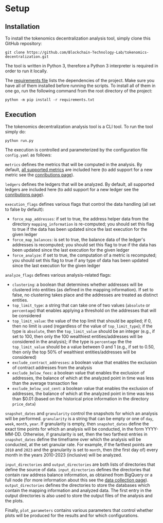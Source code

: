 # Setup

## Installation

To install the tokenomics decentralization analysis tool, simply clone this GitHub repository:

    git clone https://github.com/Blockchain-Technology-Lab/tokenomics-decentralization.git

The tool is written in Python 3, therefore a Python 3 interpreter is required in order to run it locally.

The [requirements file](https://github.com/Blockchain-Technology-Lab/tokenomics-decentralization/blob/main/requirements.txt) lists 
the dependencies of the project.
Make sure you have all of them installed before running the scripts. To install
all of them in one go, run the following command from the root directory of the
project:

    python -m pip install -r requirements.txt

## Execution

The tokenomics decentralization analysis tool is a CLI tool.
To run the tool simply do:

    python run.py

The execution is controlled and parameterized by the configuration file
`config.yaml` as follows:

`metrics` defines the metrics that will be computed in the analysis. By
default, [all supported metrics](https://blockchain-technology-lab.github.io/tokenomics-decentralization/metrics) are included here (to add support for a new metric
see the [conributions
page](https://blockchain-technology-lab.github.io/tokenomics-decentralization/contribute/)).

`ledgers` defines the ledgers that will be analyzed. By default, all supported
ledgers are included here (to add support for a new ledger see the [conributions
page](https://blockchain-technology-lab.github.io/tokenomics-decentralization/contribute/)).

`execution_flags` defines various flags that control the data handling (all set to false by default):

* `force_map_addresses`: if set to true, the address helper data from the directory
  `mapping_information` is re-computed; you should set this flag to true if the
  data has been updated since the last execution for the given ledger
* `force_map_balances`: is set to true, the balance data of the ledger's addresses is
  recomputed; you should set this flag to true if the data has been updated
  since the last execution for the given ledger
* `force_analyze`: if set to true, the computation of a metric is recomputed; you should set
  this flag to true if any type of data has been updated since the last
  execution for the given ledger

`analyze_flags` defines various analysis-related flags:

* `clustering`: a boolean that determines whether addresses will be clustered into entities
 (as defined in the mapping information). If set to false, no clustering takes
  place and the addresses are treated as distinct entities.
* `top_limit_type`: a string that can take one of two values (`absolute` or `percentage`) that
  enables applying a threshold on the addresses that will be considered
* `top_limit_value`: the value of the top limit that should be applied; if 0,
  then no limit is used (regardless of the value of `top_limit_type`); if the
  type is `absolute`, then the `top_limit_value` should be an integer (e.g., if
  set to 100, then only the 100 wealthiest entities/addresses will be considered
  in the analysis); if the type is `percentage` the the `top_limit_value` should
  be a value between 0 and 1 (e.g., if set to 0.50, then only the top 50% of wealthiest
  entities/addresses will be considered)
* `exclude_contract_addresses`: a boolean value that enables the exclusion of
  contract addresses from the analysis
* `exclude_below_fees`: a boolean value that enables the exclusion of addresses, the balance of which at the analyzed point in time was less than the average transaction fee
* `exclude_below_usd_cent`: a boolean value that enables the exclusion of
  addresses, the balance of which at the analyzed point in time was less than
  $0.01 (based on the historical price information in the directory
  `price_data`)

`snapshot_dates` and `granularity` control the snapshots for which an analysis
will be performed. `granularity` is a string that can be empty or one of `day`, `week`,
`month`, `year`. If granularity is empty, then `snapshot_dates` define the exact
time points for which an analysis will be conducted, in the form YYYY-MM-DD.
Otherwise, if granularity is set, then the two farthest entries in
`snapshot_dates` define the timeframe over which the analysis will be conducted,
at the set granular rate. For example, if the farthest points are `2010` and
`2023` and the granularity is set to `month`, then (the first day of) every
month in the years 2010-2023 (inclusive) will be analyzed.

`input_directories` and `output_directories` are both lists of directories that
define the source of data. `input_directories` defines the directories that
contain raw address balance information, as obtained from BigQuery or a full
node (for more information about this see the [data collection
page](https://blockchain-technology-lab.github.io/tokenomics-decentralization/data/)).
`output_directories` defines the directories to store the databases which
contain the mapping information and analyzed data. The first entry in the output
directories is also used to store the output files of the analysis and the
plots.

Finally, `plot_parameters` contains various parameters that control whether plots will be produced for the results and for which configurations.
